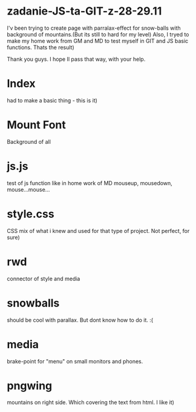 # zadanie-JS-ta-GIT-z-28-29.11

I'v been trying to create page with parralax-effect for snow-balls with background of mountains.(But its still to hard for my level)
Also, I tryed to make my home work from GM and MD to test myself in GIT and JS basic functions. Thats the result)

Thank you guys. I hope Il pass that way, with your help.

# Index
had to make a basic thing - this is it)

# Mount Font
Background of all

# js.js
test of js function like in home work of MD 
mouseup, mousedown, mouse...mouse...

# style.css
CSS mix of what i knew and used for that type of project. Not perfect, for sure)

# rwd
connector of style and media

# snowballs
should be cool with parallax. But dont know how to do it. :(

# media
brake-point for "menu" on small monitors and phones.

# pngwing
mountains on right side. Which covering the text from html. I like it)








